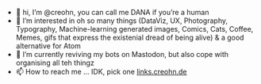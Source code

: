 - 👋 hi, I’m @creohn, you can call me DANA if you’re a human<br>
- 👀 I’m interested in oh so many things (DataViz, UX, Photography, Typography, Machine-learning generated images, Comics, Cats, Coffee, Memes, gifs that express the existenial dread of being alive) & a good alternative for Atom<br>
- 🌱 I’m currently reviving my bots on Mastodon, but also cope with organising all teh thingz <br>
- 📫 How to reach me … IDK, pick one <a href="https://links.creohn.de">links.creohn.de</a>

<!---
creohn/creohn is a ✨ special ✨ repository because its `README.md` (this file) appears on your GitHub profile.
You can click the Preview link to take a look at your changes.
--->
